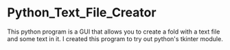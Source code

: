 # Python_Text_File_Creator
This python program is a GUI that allows you to create a fold with a text file and some text in it. I created this program to try out python's tkinter module. 

